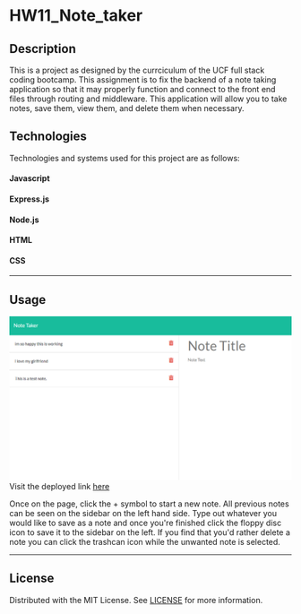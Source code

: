 # HW11_Note_taker

## Description
This is a project as designed by the currciculum of the UCF full stack coding bootcamp. This assignment is to fix the backend of a note taking application so that it may properly function and connect to the front end files through routing and middleware. This application will allow you to take notes, save them, view them, and delete them when necessary.

## Technologies
Technologies and systems used for this project are as follows:

#### Javascript
#### Express.js
#### Node.js
#### HTML
#### CSS
-----

## Usage
![Screenshot](/assets/notetakerpic.png) <br>
Visit the deployed link <a href='https://limitless-shelf-08303.herokuapp.com/notes'>here </a>

Once on the page, click the + symbol to start a new note. All previous notes can be seen on the sidebar on the left hand side. Type out whatever you would like to save as a note and once you're finished click the floppy disc icon to save it to the sidebar on the left. If you find that you'd rather delete a note you can click the trashcan icon while the unwanted note is selected.

-----
## License
Distributed with the MIT License. See [LICENSE](./LICENSE) for more information.